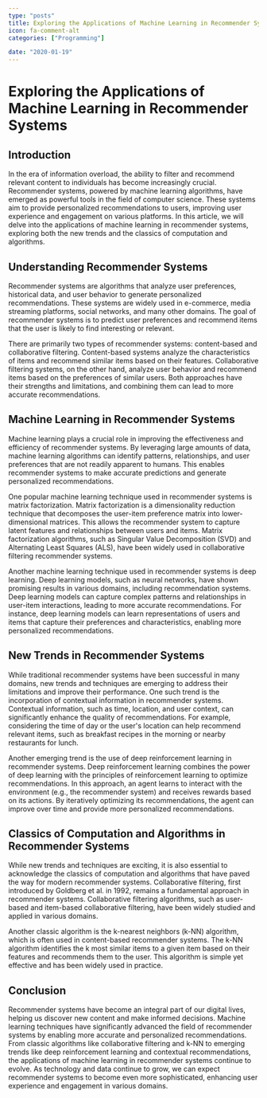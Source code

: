 ```yaml
---
type: "posts"
title: Exploring the Applications of Machine Learning in Recommender Systems
icon: fa-comment-alt
categories: ["Programming"]

date: "2020-01-19"
---
```




# Exploring the Applications of Machine Learning in Recommender Systems

## Introduction

In the era of information overload, the ability to filter and recommend relevant content to individuals has become increasingly crucial. Recommender systems, powered by machine learning algorithms, have emerged as powerful tools in the field of computer science. These systems aim to provide personalized recommendations to users, improving user experience and engagement on various platforms. In this article, we will delve into the applications of machine learning in recommender systems, exploring both the new trends and the classics of computation and algorithms.

## Understanding Recommender Systems

Recommender systems are algorithms that analyze user preferences, historical data, and user behavior to generate personalized recommendations. These systems are widely used in e-commerce, media streaming platforms, social networks, and many other domains. The goal of recommender systems is to predict user preferences and recommend items that the user is likely to find interesting or relevant.

There are primarily two types of recommender systems: content-based and collaborative filtering. Content-based systems analyze the characteristics of items and recommend similar items based on their features. Collaborative filtering systems, on the other hand, analyze user behavior and recommend items based on the preferences of similar users. Both approaches have their strengths and limitations, and combining them can lead to more accurate recommendations.

## Machine Learning in Recommender Systems

Machine learning plays a crucial role in improving the effectiveness and efficiency of recommender systems. By leveraging large amounts of data, machine learning algorithms can identify patterns, relationships, and user preferences that are not readily apparent to humans. This enables recommender systems to make accurate predictions and generate personalized recommendations.

One popular machine learning technique used in recommender systems is matrix factorization. Matrix factorization is a dimensionality reduction technique that decomposes the user-item preference matrix into lower-dimensional matrices. This allows the recommender system to capture latent features and relationships between users and items. Matrix factorization algorithms, such as Singular Value Decomposition (SVD) and Alternating Least Squares (ALS), have been widely used in collaborative filtering recommender systems.

Another machine learning technique used in recommender systems is deep learning. Deep learning models, such as neural networks, have shown promising results in various domains, including recommendation systems. Deep learning models can capture complex patterns and relationships in user-item interactions, leading to more accurate recommendations. For instance, deep learning models can learn representations of users and items that capture their preferences and characteristics, enabling more personalized recommendations.

## New Trends in Recommender Systems

While traditional recommender systems have been successful in many domains, new trends and techniques are emerging to address their limitations and improve their performance. One such trend is the incorporation of contextual information in recommender systems. Contextual information, such as time, location, and user context, can significantly enhance the quality of recommendations. For example, considering the time of day or the user's location can help recommend relevant items, such as breakfast recipes in the morning or nearby restaurants for lunch.

Another emerging trend is the use of deep reinforcement learning in recommender systems. Deep reinforcement learning combines the power of deep learning with the principles of reinforcement learning to optimize recommendations. In this approach, an agent learns to interact with the environment (e.g., the recommender system) and receives rewards based on its actions. By iteratively optimizing its recommendations, the agent can improve over time and provide more personalized recommendations.

## Classics of Computation and Algorithms in Recommender Systems

While new trends and techniques are exciting, it is also essential to acknowledge the classics of computation and algorithms that have paved the way for modern recommender systems. Collaborative filtering, first introduced by Goldberg et al. in 1992, remains a fundamental approach in recommender systems. Collaborative filtering algorithms, such as user-based and item-based collaborative filtering, have been widely studied and applied in various domains.

Another classic algorithm is the k-nearest neighbors (k-NN) algorithm, which is often used in content-based recommender systems. The k-NN algorithm identifies the k most similar items to a given item based on their features and recommends them to the user. This algorithm is simple yet effective and has been widely used in practice.

## Conclusion

Recommender systems have become an integral part of our digital lives, helping us discover new content and make informed decisions. Machine learning techniques have significantly advanced the field of recommender systems by enabling more accurate and personalized recommendations. From classic algorithms like collaborative filtering and k-NN to emerging trends like deep reinforcement learning and contextual recommendations, the applications of machine learning in recommender systems continue to evolve. As technology and data continue to grow, we can expect recommender systems to become even more sophisticated, enhancing user experience and engagement in various domains.